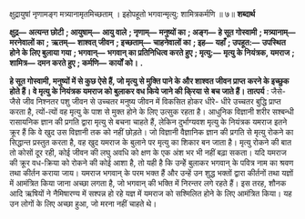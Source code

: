 

क्षुद्रायुषां नृणामङ्ग मत्र्यानामृतमिच्छताम् । इहोपहूतो भगवान्मृत्यु: शामित्रकर्मणि ॥ ७॥ **शब्दार्थ** 

**क्षुद्र—** **अत्यन्त छोटी** **; आयुषाम्—** **आयु वाले** **; नृणाम्—** **मनुष्यों का** **; अङ्ग—** **हे सूत गोस्वामी** **; मत्र्यानाम्—** **मरनेवालों का** **;** **ऋतम्—** **शाश्वत् जीवन** **; इच्छताम्—** **चाहनेवालों का** **; इह—** **यहाँ** **; उपहूत:—** **उपस्थित होने के लिए बुलाया गया** **; भगवान्—** **भगवान् का प्रतिनिधित्व करते हुए** **; मृत्यु:—** **मृत्यु के नियंत्रक, यमराज** **; शामित्र—** **दमन करते हुए** **; कर्मणि—** **कार्यों को।** **.** 

**हे सूत गोस्वामी, मनुष्यों में से कुछ ऐसे हैं, जो मृत्यु से मुक्ति पाने के और शाश्वत जीवन प्राप्त** **करने के इच्छुक होते हैं। वे मृत्यु के नियंत्रक यमराज को बुलाकर वध किये जाने की कि्रया से** **बच जाते हैं।** **तात्पर्य** : जैसे-जैसे जीव निश्नतर पशु जीवन से उच्चतर मनुष्य जीवन में विकसित होकर धीरे- धीरे उच्चतर बुद्धि प्राप्त करता है, त्यों-त्यों वह मृत्यु के पाश से मुक्त होने के लिए उत्सुक रहता है। आधुनिक विज्ञानी शरीर सश्बन्धी रासायनिक ज्ञान की प्रगति द्वारा मृत्यु से बचना चाहते हैं, लेकिन दुर्भाग्यवश मृत्यु के नियंत्रक यमराज इतने क्रूर हैं कि वे खुद उस विज्ञानी तक को नहीं छोड़ते। जो विज्ञानी वैज्ञानिक ज्ञान की प्रगति से मृत्यु रोकने का सिद्धान्त प्रस्तुत करता है, वह खुद यमराज के बुलाने पर मृत्यु का शिकार बन जाता है। मृत्यु रोकने की बात तो कोसों दूर रही, कोई जीवन की लघु अवधि को क्षण के एक अंश भर भी नहीं बढ़ा सकता। यदि यमराज की क्रूर वध-क्रिया को रोकने की कोई आशा है, तो यही है कि उन्हेें बुलाकर भगवान् के पवित्र नाम का श्रवण तथा कीर्तन कराया जाय। यमराज भगवान् के परम भक्त हैं और उन्हें उन शुद्ध भक्तों द्वारा कीर्तनों तथा यज्ञों में आमंत्रित किया जाना अच्छा लगता है, जो भगवान् की भक्ति में निरन्तर लगे रहते हैं। इस तरह, शौनक आदि ऋषियों ने नैमिषारण्य में सश्पन्न हो रहे यज्ञ में यमराज को सश्मिलित होने के लिए आमंत्रित किया। यह उन लोगों के लिए अच्छा हुआ, जो मरना नहीं चाहते थे। 